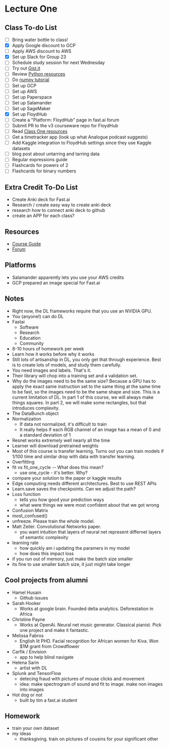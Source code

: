 # Lecture One

## Class To-do List
- [ ] Bring water bottle to class!
- [x] Apply Google discount to GCP
- [ ] Apply AWS discount to AWS
- [x] Set up Slack for Group 23
- [ ] Schedule study session for next Wednesday
- [ ] Try out [Gist.it](https://jupyter-contrib-nbextensions.readthedocs.io/en/latest/nbextensions/gist_it/readme.html)
- [ ] Review [Python resources](https://forums.fast.ai/t/recommended-python-learning-resources/26888)
- [ ] Do [numpy tutorial](https://forums.fast.ai/t/recommended-python-learning-resources/26888)
- [ ] Set up GCP
- [ ] Set up AWS
- [ ] Set up Paperspace
- [ ] Set up Salamander
- [ ] Set up SageMaker
- [x] Set up FloydHub
- [ ] Create a "Platform: FloydHub" page in fast.ai forum
- [ ] Submit PR to the v3 courseware repo for FloydHub
- [ ] Read [Class One resources](https://forums.fast.ai/t/lesson-1-class-discussion-and-resources/27332)
- [ ] Get a timetracker app (look up what Analogue podcast suggests)
- [ ] Add Kaggle integration to FloydHub settings since they use Kaggle datasets
- [ ] blog post about untarring and tarring data
- [ ] Regular expressions guide
- [ ] Flashcards for powers of 2
- [ ] Flashcards for binary numbers

## Extra Credit To-Do List
- Create Anki deck for Fast.ai
- Research / create easy way to create anki deck
- research how to connect anki deck to github
- create an APP for each class?


## Resources
- [Course Guide](http://course-v3.fast.ai/index.html)
- [Forum](https://forums.fast.ai/c/part1-v3)


## Platforms
- Salamander apparently lets you use your AWS credits
- GCP prepared an image special for Fast.ai

## Notes
- Right now, the DL frameworks require that you use an NVIDIA GPU.
- You (anyone!) can do DL
- Fastai
  - Software
  - Research
  - Education
  - Community
- 8-10 hours of homework per week
- Learn how it works before why it works
- Still lots of artisanship in DL, you only get that through experience. Best is to create lots of models, and study them carefully.
- You need images and labels. That's it.
- Their library will chop into a training set and a validation set.
- Why do the images need to be the same size? Because a GPU has to apply the exact same instruction set to the same thing at the same time to be fast, so the images need to be the same shape and size. This is a current limitation of DL. In part 1 of this course, we will always make things squares. In part 2, we will make some rectangles, but that introduces complexity.
- The DataBunch object
- Normalization
  - If data not normalized, it's difficult to train
  - It really helps if each RGB channel of an image has a mean of 0 and a standard deviation of 1
- Resnet works extremely well nearly all the time
- Learner will download pretrained weights
- Most of this course is transfer learning. Turns out you can train models if 1/100 time and similar drop with data with transfer learning. 
- Overfitting
- fit vs fit_one_cycle -- What does this mean? 
  - use one_cycle - it's better. Why?
- compare your solution to the paper or kaggle results
- Edge computing needs different architectures. Best to use REST APIs
- Learn.save saves the checkpoints. Can we adjust the path?
- Loss function
  - tells you how good your prediction ways
  - what were things we were most confident about that we got wrong
- Confusion Matrix
- most_confused()
- unfreeze. Please train the whole model.
- Matt Zeiler. Convolutional Networks paper.
  - you want intuition that layers of neural net represent differnet layers of semantic complexity
- learning rate
  - how quickly am i updating the paramers in my model
  - how does this impact loss
- if you run out of memory, just make the batch size smaller
- its fine to use smaller batch size, it just might take longer


## Cool projects from alumni

- Hamel Husain
  - Github issues
- Sarah Hooker
  - Works at google brain. Founded delta analytics. Deforestation in Africa
- Christine Payne
  - Works at OpenAi. Neural net music generator. Classical pianist. Pick one project and make it fantastic.
- Melissa Fabros
  - English lit PHD. Facial recognition for African women for Kiva. Won $1M grant from Crowdflower
- Carfik / Envision
  - app to help blind navigate
- Helena Sarin
  - artist with DL
- Splunk and TensorFlow
  - detecing fraud with pictures of mouse clicks and movement
  - idea: make spectrogram of sound and fit to image. make non images into images
- Hot dog or not
  - built by tim a fast.ai student

## Homework
- train your own dataset
- my ideas
  - thanksgiving. train on pictures of cousins for your significant other
  
 
